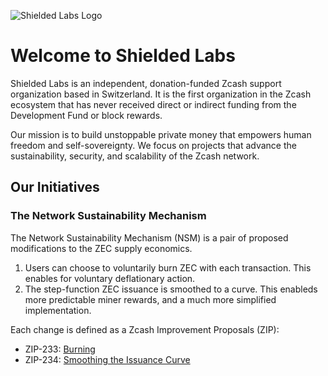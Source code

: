 ![Shielded Labs Logo](https://shieldedlabs.net/wp-content/uploads/2024/11/favicon_72_2.png)

# Welcome to Shielded Labs

Shielded Labs is an independent, donation-funded Zcash support organization based in Switzerland. It is the first organization in the Zcash ecosystem that has never received direct or indirect funding from the Development Fund or block rewards.

Our mission is to build unstoppable private money that empowers human freedom and self-sovereignty. We focus on projects that advance the sustainability, security, and scalability of the Zcash network.

## Our Initiatives

### The Network Sustainability Mechanism

The Network Sustainability Mechanism (NSM) is a pair of proposed modifications to the ZEC supply economics.

1. Users can choose to voluntarily burn ZEC with each transaction. This enables for voluntary deflationary action.
2. The step-function ZEC issuance is smoothed to a curve. This enableds more predictable miner rewards, and a much more simplified implementation.

Each change is defined as a Zcash Improvement Proposals (ZIP):
-  ZIP-233: [Burning](https://zips.z.cash/zip-0233)
-  ZIP-234: [Smoothing the Issuance Curve](https://zips.z.cash/zip-0234)

[comment - mark]: # (proposed? approved? scheduled?)
[comment - mark]: # (We should ACK Eiger here)
